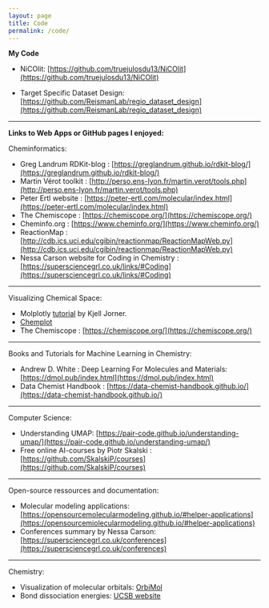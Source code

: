 ```yaml
---
layout: page
title: Code
permalink: /code/
---
```


**My Code**

* NiCOlit: [https://github.com/truejulosdu13/NiCOlit](https://github.com/truejulosdu13/NiCOlit)

* Target Specific Dataset Design: [https://github.com/ReismanLab/regio_dataset_design](https://github.com/ReismanLab/regio_dataset_design)

---

**Links to Web Apps or GitHub pages I enjoyed:**

Cheminformatics:

* Greg Landrum RDKit-blog : [https://greglandrum.github.io/rdkit-blog/](https://greglandrum.github.io/rdkit-blog/)
* Martin Vérot toolkit : [http://perso.ens-lyon.fr/martin.verot/tools.php](http://perso.ens-lyon.fr/martin.verot/tools.php)
* Peter Ertl website : [https://peter-ertl.com/molecular/index.html](https://peter-ertl.com/molecular/index.html)
* The Chemiscope : [https://chemiscope.org/](https://chemiscope.org/)
* Cheminfo.org : [https://www.cheminfo.org/](https://www.cheminfo.org/)
* ReactionMap : [http://cdb.ics.uci.edu/cgibin/reactionmap/ReactionMapWeb.py](http://cdb.ics.uci.edu/cgibin/reactionmap/ReactionMapWeb.py)
* Nessa Carson website for Coding in Chemistry : [https://supersciencegrl.co.uk/links/#Coding](https://supersciencegrl.co.uk/links/#Coding)
 
---

Visualizing Chemical Space:

* Molplotly [tutorial](https://www.valencekjell.com/posts/2022-08-13-interactive/) by Kjell Jorner.
* [Chemplot](https://chemplot.readthedocs.io/en/latest/user_manual/visualize_plots.html)
* The Chemiscope : [https://chemiscope.org/](https://chemiscope.org/)
 
---

Books and Tutorials for Machine Learning in Chemistry:

* Andrew D. White : Deep Learning For Molecules and Materials: [https://dmol.pub/index.html](https://dmol.pub/index.html)
* Data Chemist Handbook : [https://data-chemist-handbook.github.io/](https://data-chemist-handbook.github.io/) 
 
---

Computer Science:

* Understanding UMAP: [https://pair-code.github.io/understanding-umap/](https://pair-code.github.io/understanding-umap/)
* Free online AI-courses by Piotr Skalski : [https://github.com/SkalskiP/courses](https://github.com/SkalskiP/courses)

---

Open-source ressources and documentation:

* Molecular modeling applications: [https://opensourcemolecularmodeling.github.io/#helper-applications](https://opensourcemiolecularmodeling.github.io/#helper-applications)
* Conferences summary by Nessa Carson: [https://supersciencegrl.co.uk/conferences](https://supersciencegrl.co.uk/conferences)

---

Chemistry:

* Visualization of molecular orbitals: [OrbiMol](https://www.lct.jussieu.fr/pagesperso/orbimol/fr/index-fr.shtml#)
* Bond dissociation energies: [UCSB website](https://labs.chem.ucsb.edu/zakarian/armen/11---bonddissociationenergy.pdf)


